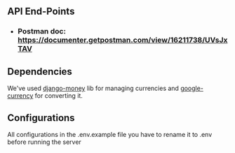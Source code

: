 ## API End-Points
- ### Postman doc: https://documenter.getpostman.com/view/16211738/UVsJxTAV

## Dependencies
We've used [django-money](https://github.com/django-money/django-money) lib for managing currencies and [google-currency](https://pypi.org/project/google-currency/) for converting it.

## Configurations
 All configurations in the .env.example file
 you have to rename it to .env before running the server
